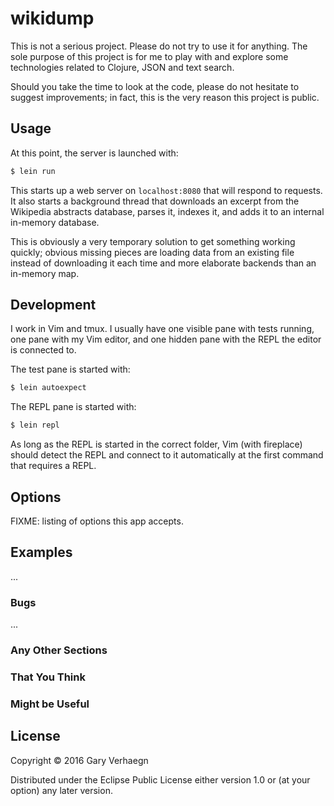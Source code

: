 # wikidump

This is not a serious project. Please do not try to use it for anything. The
sole purpose of this project is for me to play with and explore some
technologies related to Clojure, JSON and text search.

Should you take the time to look at the code, please do not hesitate to suggest
improvements; in fact, this is the very reason this project is public.

## Usage

At this point, the server is launched with:

```bash
$ lein run
```

This starts up a web server on `localhost:8080` that will respond to requests.
It also starts a background thread that downloads an excerpt from the Wikipedia
abstracts database, parses it, indexes it, and adds it to an internal in-memory
database.

This is obviously a very temporary solution to get something working quickly;
obvious missing pieces are loading data from an existing file instead of
downloading it each time and more elaborate backends than an in-memory map.

## Development

I work in Vim and tmux. I usually have one visible pane with tests running, one
pane with my Vim editor, and one hidden pane with the REPL the editor is
connected to.

The test pane is started with:

```bash
$ lein autoexpect
```

The REPL pane is started with:

```bash
$ lein repl
```

As long as the REPL is started in the correct folder, Vim (with fireplace)
should detect the REPL and connect to it automatically at the first command
that requires a REPL.

## Options

FIXME: listing of options this app accepts.

## Examples

...

### Bugs

...

### Any Other Sections
### That You Think
### Might be Useful

## License

Copyright © 2016 Gary Verhaegn

Distributed under the Eclipse Public License either version 1.0 or (at
your option) any later version.
